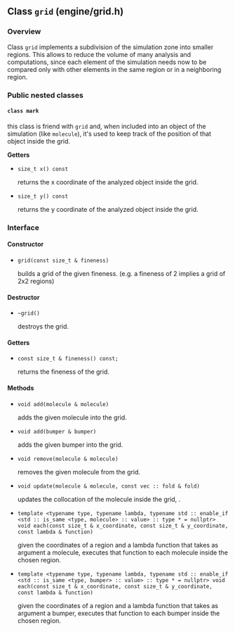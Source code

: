 ## Class `grid` (engine/grid.h)

### Overview

Class `grid` implements a subdivision of the simulation zone into smaller regions. This allows to reduce the volume of many analysis and computations, since each element of the simulation needs now to be compared only with other elements in the same region or in a neighboring region.

### Public nested classes

#### `class mark`

this class is friend with `grid` and, when included into an object of the simulation (like `molecule`), it's used to keep track of the position of that object inside the grid.

**Getters**

  * `size_t x() const`

    returns the x coordinate of the analyzed object inside the grid.

  * `size_t y() const`

    returns the y coordinate of the analyzed object inside the grid.

### Interface

#### Constructor

  * `grid(const size_t & fineness)`

    builds a grid of the given fineness. (e.g. a fineness of 2 implies a grid of 2x2 regions)

#### Destructor

  * `~grid()`

    destroys the grid.

#### Getters

  * `const size_t & fineness() const;`

    returns the fineness of the grid.

#### Methods

  * `void add(molecule & molecule)`

    adds the given molecule into the grid.

  * `void add(bumper & bumper)`

    adds the given bumper into the grid.

  * `void remove(molecule & molecule)`

    removes the given molecule from the grid.

  * `void update(molecule & molecule, const vec :: fold & fold)`

    updates the collocation of the molecule inside the grid, .

  * `template <typename type, typename lambda, typename std :: enable_if <std :: is_same <type, molecule> :: value> :: type * = nullptr> void each(const size_t & x_coordinate, const size_t & y_coordinate, const lambda & function)`

    given the coordinates of a region and a lambda function that takes as argument a molecule, executes that function to each molecule inside the chosen region.

  * `template <typename type, typename lambda, typename std :: enable_if <std :: is_same <type, bumper> :: value> :: type * = nullptr> void each(const size_t & x_coordinate, const size_t & y_coordinate, const lambda & function)`

    given the coordinates of a region and a lambda function that takes as argument a bumper, executes that function to each bumper inside the chosen region.
